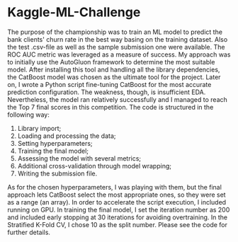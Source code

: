 # Kaggle-ML-Challenge
The purpose of the championship was to train an ML model to predict the bank clients' churn rate in the best way basing on the training dataset. Also the test .csv-file as well as the sample submission one were available. The ROC AUC metric was leveraged as a measure of success.
My approach was to initially use the AutoGluon framework to determine the most suitable model. After installing this tool and handling all the library dependencies, the CatBoost model was chosen as the ultimate tool for the project. 
Later on, I wrote a Python script fine-tuning CatBoost for the most accurate prediction configuration. The weakness, though, is insufficient EDA. Nevertheless, the model ran relatively successfully and I managed to reach the Top 7 final scores in this competition. 
The code is structured in the following way:
1. Library import;
2. Loading and processing the data;
3. Setting hyperparameters;
4. Training the final model;
5. Assessing the model with several metrics;
6. Additional cross-validation through model wrapping;
7. Writing the submission file.

As for the chosen hyperparameters, I was playing with them, but the final approach lets CatBoost select the most appropriate ones, so they were set as a range (an array). In order to accelerate the script execution, I included running on GPU. In training the final model, I set the iteration number as 200 and included early stopping at 30 iterations for avoiding overtraining. In the Stratified K-Fold CV, I chose 10 as the split number.
Please see the code for further details.

